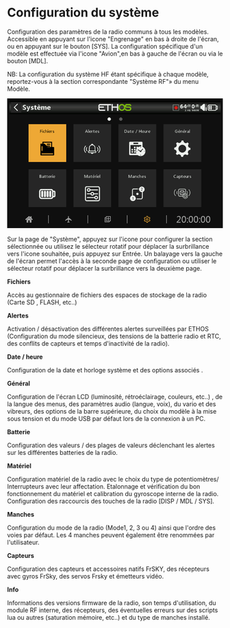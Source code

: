 # Configuration du système

Configuration des paramètres de la radio communs à tous les modèles. Accessible en appuyant sur l'icone "Engrenage" en bas à droite de l'écran, ou en appuyant sur le bouton \[SYS]. La configuration spécifique d'un modèle est effectuée via l'icone "Avion",en bas à gauche de l'écran ou via le bouton \[MDL].

NB: La configuration du système HF étant spécifique à chaque modèle, reportez-vous à la section correspondante "Système RF"» du menu Modèle.

![Menu système](../assets/system-icon-filemanager.png)

Sur la page de "Système", appuyez sur l'icone pour configurer la section sélectionnée ou utilisez le sélecteur rotatif pour déplacer la surbrillance vers l'icone souhaitée, puis appuyez sur Entrée. Un balayage vers la gauche de l'écran permet l'accès à la seconde page de configuration ou utiliser le sélecteur rotatif pour déplacer la surbrillance vers la deuxième page.

**Fichiers**

Accès au gestionnaire de fichiers des espaces de stockage de la radio (Carte SD , FLASH, etc..)

**Alertes**

Activation / désactivation des différentes alertes surveillées par ETHOS (Configuration du mode silencieux, des tensions de la batterie radio et RTC, des conflits de capteurs et temps d'inactivité de la radio).

**Date / heure**

Configuration de la date et horloge système et des options associés .

**Général**

Configuration de l'écran LCD (luminosité, rétroéclairage, couleurs, etc..) , de la langue des menus, des paramètres audio (langue, voix), du vario et des vibreurs, des options de la barre supérieure, du choix du modèle à la mise sous tension et du mode USB par défaut lors de la connexion à un PC.

**Batterie**

Configuration des valeurs / des plages de valeurs déclenchant les alertes sur les différentes batteries de la radio.

**Matériel**

Configuration matériel de la radio avec le choix du type de potentiomètres/ Interrupteurs avec leur affectation.
Etalonnage et vérification du bon fonctionnement du matériel et calibration du gyroscope interne de la radio.
Configuration des raccourcis des touches de la radio [DISP / MDL / SYS].

**Manches**

Configuration du mode de la radio (Mode1, 2, 3 ou 4) ainsi que l'ordre des voies par défaut. Les 4 manches peuvent également être renommées par l'utilisateur.

**Capteurs**

Configuration des capteurs et accessoires natifs FrSKY, des récepteurs avec gyros FrSky, des servos Frsky et émetteurs vidéo.

**Info**

Informations des versions firmware de la radio, son temps d'utilisation, du module RF interne, des récepteurs, des éventuelles erreurs sur des scripts lua ou autres (saturation mémoire, etc..) et du type de manches installé.
